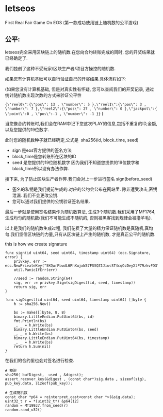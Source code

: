 # letseos

First Real Fair Game On EOS (第一款成功使用链上随机数的公平游戏)

## 公平:

letseos完全采用区块链上的随机数.在您向合约转账完成的同时, 您的开奖结果就已经确定了.

我们独创了这种不受玩家/区块生产者/项目方操控的随机数.

如果您有计算机基础可以自行验证自己的开奖结果.具体流程如下:

(如果您没有计算机基础, 但是对真实性有怀疑, 您可以查阅我们的开奖记录, 通过统计随机数出现次数的方式来验证公平性

```{\"reel0\":{\"pos\": 13 , \"number\": 5 },\"reel1\":{\"pos\": 3 , \"number\": 7 },\"reel2\":{\"pos\": 27 , \"number\": 0 },\"jackpot\":{ \"point\":0 , \"pos\":-1 , \"number\": -1 }}```
)

当您像合约转账时,我们会在RAM中记下您这次PLAY的信息,包括不重复的ID,金额,以及您提供的19位数字.

此时您的随机数种子就已经确定,公式是
​    sha256(id, block_time, seed)

- sign 是eos官方提供的签名方法
- block_time是您转账所在区块的ID
- seed 是您提供的19位随机数字
  因为我们不知道您提供的19位数字和block_time所以没有办法作弊.

接下来, 为了防止区块生产者作弊.我们会对上一步进行签名
​    sign(before_seed)

- 签名的私钥是我们提前生成的.对应的公约会公布在网站里. 除非遭受攻击,密钥泄漏. 我们不会更改公钥.
- 您可以通过我们提供的公钥验证签名结果.

最后一步就是使用签名结果作为随机数算法, 生成3个随机数.我们采用了MF1764, 生成均匀的随机数(我们不可能生成不随机的, 否则被黑客找到规律会被撸羊毛).

以上是我们的随机数生成过程, 我们花费了大量的精力保证随机数是真随机,真均匀.我们坚信区块链的力量,只有从区块链上产生的随机数, 才是真正公平的随机数.

this is how we create signature

```
func sign(id uint64, seed uint64, timestamp uint64) (ecc.Signature, error) {
	privkey, err := ecc.NewPrivateKey("5KQwrPbwdL6PhXujxW37FSSQZ1JiwsST4cqQzDeyXtP79zkvFD3")
	util.PanicIfErr(err)

	//seed := random.String(64)
	sig, err := privkey.Sign(sigDigest(id, seed, timestamp))
	return sig, err
}

func sigDigest(id uint64, seed uint64, timestamp uint64) []byte {
	h := sha256.New()

	bs := make([]byte, 8, 8)
	binary.LittleEndian.PutUint64(bs, id)
	fmt.Println(bs)
	_, _ = h.Write(bs)
	binary.LittleEndian.PutUint64(bs, seed)
	_, _ = h.Write(bs)
	binary.LittleEndian.PutUint64(bs, timestamp)
	_, _ = h.Write(bs)
	return h.Sum(nil)
}
```

在我们的合约里也会对签名进行检查.

```
# 校验
sha256( bufDigest,  used , &digest);
assert_recover_key(&digest , (const char*)sig.data , sizeof(sig), pub_key.data, sizeof(pub_key));

# 生成随机数
const char *p64 = reinterpret_cast<const char *>(&sig.data);
uint32_t r = *(uint32_t*) &p64[12] 
random = MT19937.from_seed(r)
random.rand_u32()
```

